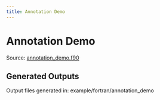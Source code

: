 ```yaml
---
title: Annotation Demo
---
```


# Annotation Demo

Source: [annotation_demo.f90](../../sourcefile/annotation_demo.f90.html)
## Generated Outputs

Output files generated in: example/fortran/annotation_demo
